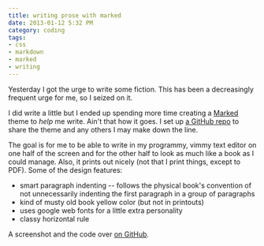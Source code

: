 ```yaml
---
title: writing prose with marked
date: 2013-01-12 5:32 PM
category: coding
tags:
- css
- markdown
- marked
- writing
---
```


Yesterday I got the urge to write some fiction. This has been a decreasingly frequent urge for me, so I seized on it.

I did write a little but I ended up spending more time creating a [Marked](http://markedapp.com) theme to *help* me write. Ain't that how it goes. I set up [a GitHub repo][] to share the theme and any others I may make down the line.

[a GitHub repo]: https://github.com/maxjacobson/marked-themes

The goal is for me to be able to write in my programmy, vimmy text editor on one half of the screen and for the other half to look as much like a book as I could manage. Also, it prints out nicely (not that I print things, except to PDF). Some of the design features:

* smart paragraph indenting -- follows the physical book's convention of not unnecessarily indenting the first paragraph in a group of paragraphs
* kind of musty old book yellow color (but not in printouts)
* uses google web fonts for a little extra personality
* classy horizontal rule

A screenshot and the code over [on GitHub][].

[on GitHub]: https://github.com/maxjacobson/marked-themes
